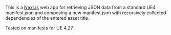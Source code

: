 This is a [Next.js](https://nextjs.org/) web app for retrieving JSON data from a standard UE4 manifest.json and composing a new manifest.json with recursively collected dependencies of the entered asset title.

Tested on manifests for UE 4.27
